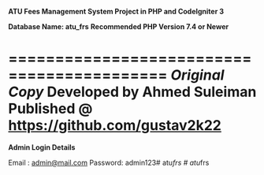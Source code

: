 **ATU Fees Management System Project in PHP and CodeIgniter 3**

**Database Name: atu_frs**
**Recommended PHP Version 7.4 or Newer**

===========================================
*Original Copy*
**Developed by Ahmed Suleiman**
**Published @ https://github.com/gustav2k22**
===========================================

**Admin Login Details** 

Email   : admin@mail.com
Password: admin123#   a t u _ f r s  
 #   a t u _ f r s  
 